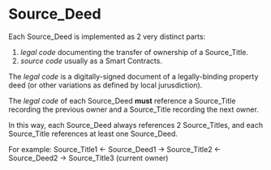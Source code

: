 # Source_Deed
Each Source_Deed is implemented as 2 very distinct parts:
1. *legal code* documenting the transfer of ownership of a Source_Title.
2. *source code* usually as a Smart Contracts.

The *legal code* is a digitally-signed document of a legally-binding property deed (or other variations as defined by local jurusdiction).

The *legal code* of each Source_Deed **must** reference a Source_Title recording the previous owner and a Source_Title recording the next owner.

In this way, each Source_Deed always references 2 Source_Titles, and each Source_Title references at least one Source_Deed.

For example: Source_Title1 <- Source_Deed1 -> Source_Title2 <- Source_Deed2 -> Source_Title3 (current owner)
